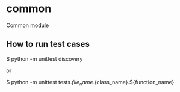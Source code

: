# common
Common module

## How to run test cases
$ python -m unittest discovery

 or

$ python -m unittest tests.${file_name}.${class_name}.${function_name}
